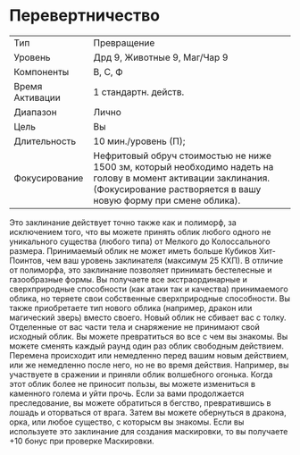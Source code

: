 # Перевертничество

|                 |                                                                                                                                                                                   |
| --------------- | --------------------------------------------------------------------------------------------------------------------------------------------------------------------------------- |
| Тип             | Превращение                                                                                                                                                                       |
| Уровень         | Дрд 9, Животные 9, Маг/Чар 9                                                                                                                                                      |
| Компоненты      | В, С, Ф                                                                                                                                                                           |
| Время Активации | 1 стандартн. действ.                                                                                                                                                              |
| Диапазон        | Лично                                                                                                                                                                             |
| Цель            | Вы                                                                                                                                                                                |
| Длительность    | 10 мин./уровень (П);                                                                                                                                                              |
| Фокусирование   | Нефритовый обруч стоимостью не ниже 1500 зм, который необходимо надеть на голову в момент активации заклинания. (Фокусирование растворяется в вашу новую форму при смене облика). |

 Это заклинание действует точно также как и полиморф, за исключением того, что вы можете принять облик любого одного не уникального существа (любого типа) от Мелкого до Колоссального размера. Принимаемый облик не может иметь больше Кубиков Хит-Поинтов, чем ваш уровень заклинателя (максимум 25 КХП). В отличие от полиморфа, это заклинание позволяет принимать бестелесные и газообразные формы. Вы получаете все экстраординарные и сверхприродные способности (как атаки так и качества) принимаемого облика, но теряете свои собственные сверхприродные способности. Вы также приобретаете тип нового облика (например, дракон или магический зверь) вместо своего. Новый облик не сбивает вас с толку. Отделенные от вас части тела и снаряжение не принимают свой исходный облик. Вы можете превратиться во все с чем вы знакомы. Вы можете сменять каждый раунд один раз облик свободным действием. Перемена происходит или немедленно перед вашим новым действием, или же немедленно после него, но не во время действия. Например, вы участвуете в сражении и приняли облик волшебного огонька. Когда этот облик более не приносит пользы, вы можете измениться в каменного голема и уйти прочь. Если за вами продолжается преследование, вы можете обратиться в бегство, превратившись в лошадь и оторваться от врага. Затем вы можете обернуться в дракона, орка, или любое существо, с которысм вы знакомы. Если вы используете это заклинание для создания маскировки, то вы получаете +10 бонус при проверке Маскировки. 

